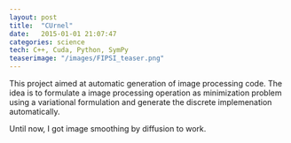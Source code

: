 ```yaml
---
layout: post
title:  "CUrnel"
date:   2015-01-01 21:07:47
categories: science
tech: C++, Cuda, Python, SymPy 
teaserimage: "/images/FIPSI_teaser.png"
---
```


This project aimed at automatic generation of image processing code. The idea is to formulate a image processing operation as minimization problem using a variational formulation and generate the discrete implemenation automatically.

Until now, I got image smoothing by diffusion to work.
